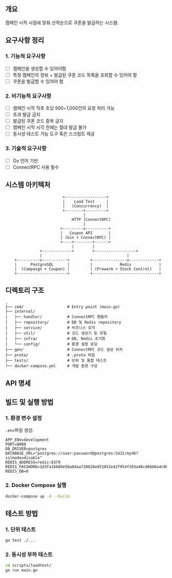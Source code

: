 ## 개요
캠페인 시작 시점에 맞춰 선착순으로 쿠폰을 발급하는 시스템.
## 요구사항 정리
### 1. 기능적 요구사항
- [ ] 캠페인을 생성할 수 있어야함
- [ ] 특정 캠페인의 정보 + 발급된 쿠폰 코드 목록을 조회할 수 있어야 함
- [ ] 쿠폰을 발급할 수 있어야 함
### 2. 비기능적 요구사항
- [ ] 캠페인 시작 직후 초당 500~1,000건의 요청 처리 가능
- [ ] 초과 발급 금지
- [ ] 발급된 쿠폰 코드 중복 금지
- [ ] 캠페인 시작 시각 전에는 절대 발급 불가
- [ ] 동시성 테스트 가능 도구 혹은 스크립트 제공
### 3. 기술적 요구사항
- [ ] Go 언어 기반
- [ ] ConnectRPC 사용 필수
## 시스템 아키텍처
```pgsql
                         +------------------+
                         |    Load Test     |
                         |   (Concurrency)  |
                         +--------+---------+
                                  |
                             HTTP (ConnectRPC)
                                  |
                        +---------v----------+
                        |   Coupon API       |
                        | (Gin + ConnectRPC) |
                        +----+--------+------+
                             |        |
               +-------------+        +------------------+
               |                                     |
    +----------v-----------+         +---------------v-------------+
    |      PostgreSQL      |         |            Redis            |
    |  (Campaign + Coupon) |         | (Prewarm + Stock Control)   |
    +----------------------+         +-----------------------------+

```
## 디렉토리 구조
```text
.
├── cmd/                   # Entry point (main.go)
├── internal/
│   ├── handler/           # ConnectRPC 핸들러
│   ├── repository/        # DB 및 Redis repository
│   ├── service/           # 비즈니스 로직
│   ├── util/              # 코드 생성기 등 유틸
│   ├── infra/             # DB, Redis 초기화
│   └── config/            # 환경 설정 로딩
├── gen/                   # ConnectRPC 코드 생성 위치
├── proto/                 # .proto 파일
├── tests/                 # 단위 및 통합 테스트
└── docker-compose.yml     # 개발 환경 구성
```
## API 명세

## 빌드 및 실행 방법
### 1. 환경 변수 설정
`.env`파일 생성:
```env
APP_ENV=development
PORT=8000
DB_DRIVER=postgres
DATABASE_URL="postgres://user:password@postgres:5432/mydb?sslmode=disable"
REDIS_ADDRESS=redis:6379
REDIS_PASSWORD=1d3fa16689e58a0daa720628ed51052e42f954f393a48cd66b6a4c0b9696215d
REDIS_DB=0
```
### 2. Docker Compose 실행
```bash
docker-compose up -d --build
```
## 테스트 방법
### 1. 단위 테스트
```bash
go test ./...
```
### 2. 동시성 부하 테스트
```bash
cd scripts/loadtest/
go run main.go
```